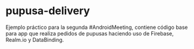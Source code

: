 # pupusa-delivery
Ejemplo práctico para la segunda #AndroidMeeting, contiene código base para app que realiza pedidos de pupusas haciendo uso de Firebase, Realm.io y DataBinding.
